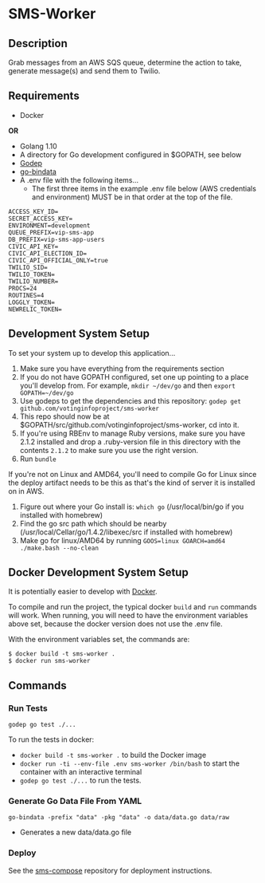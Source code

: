 # SMS-Worker

## Description
Grab messages from an AWS SQS queue, determine the action to take,
generate message(s) and send them to Twilio.

## Requirements

- Docker

**OR**

- Golang 1.10
- A directory for Go development configured in $GOPATH, see below
- [Godep](https://github.com/tools/godep)
- [go-bindata](https://github.com/jteeuwen/go-bindata)
- A .env file with the following items...
    - The first three items in the example .env file below (AWS credentials and
      environment) MUST be in that order at the top of the file.

~~~~
ACCESS_KEY_ID=
SECRET_ACCESS_KEY=
ENVIRONMENT=development
QUEUE_PREFIX=vip-sms-app
DB_PREFIX=vip-sms-app-users
CIVIC_API_KEY=
CIVIC_API_ELECTION_ID=
CIVIC_API_OFFICIAL_ONLY=true
TWILIO_SID=
TWILIO_TOKEN=
TWILIO_NUMBER=
PROCS=24
ROUTINES=4
LOGGLY_TOKEN=
NEWRELIC_TOKEN=
~~~~

## Development System Setup
To set your system up to develop this application...

1. Make sure you have everything from the requirements section
2. If you do not have GOPATH configured, set one up pointing to a place you'll develop from. For example, `mkdir ~/dev/go` and then `export GOPATH=~/dev/go`
3. Use godeps to get the dependencies and this repository: `godep get github.com/votinginfoproject/sms-worker`
4. This repo should now be at $GOPATH/src/github.com/votinginfoproject/sms-worker, cd into it.
5. If you're using RBEnv to manage Ruby versions, make sure you have 2.1.2 installed and drop a .ruby-version file in this directory with the contents `2.1.2` to make sure you use the right version.
6. Run `bundle`

If you're not on Linux and AMD64, you'll need to compile Go for Linux since the deploy artifact needs to be this as that's the kind of server it is installed on in AWS.
1. Figure out where your Go install is: `which go` (/usr/local/bin/go if you installed with homebrew)
2. Find the go src path which should be nearby (/usr/local/Cellar/go/1.4.2/libexec/src if installed with homebrew)
4. Make go for linux/AMD64 by running `GOOS=linux GOARCH=amd64 ./make.bash --no-clean`

## Docker Development System Setup

It is potentially easier to develop with [Docker][docker].

To compile and run the project, the typical docker `build` and `run`
commands will work. When running, you will need to have the
environment variables above set, because the docker version does not
use the .env file.

With the environment variables set, the commands are:

```
$ docker build -t sms-worker .
$ docker run sms-worker
```

[docker]: https://www.docker.com/


## Commands
### Run Tests
~~~~
godep go test ./...
~~~~

To run the tests in docker:

- `docker build -t sms-worker .` to build the Docker image
- `docker run -ti --env-file .env sms-worker /bin/bash` to start the
container with an interactive terminal
- `godep go test ./...` to run the tests.


### Generate Go Data File From YAML
~~~~
go-bindata -prefix "data" -pkg "data" -o data/data.go data/raw
~~~~

- Generates a new data/data.go file

### Deploy

See the [sms-compose][sms-compose] repository for deployment
instructions.

[sms-compose]: https://github.com/votinginfoproject/sms-compose
